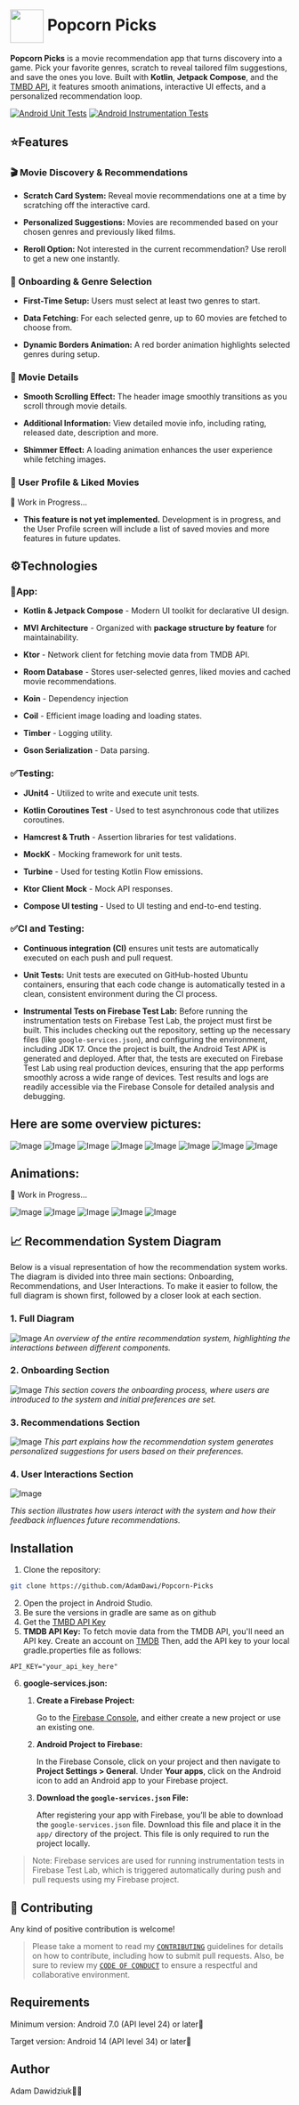# <img src="https://github.com/user-attachments/assets/934d01cd-4b34-4bf4-baab-ef2bba1dc73f" width="60" height="60" align="center" /> Popcorn Picks

**Popcorn Picks** is a movie recommendation app that turns discovery into a game. Pick your favorite genres, scratch to reveal tailored film suggestions, and save the ones you love. Built with **Kotlin**, **Jetpack Compose**, and the [TMBD API](https://developer.themoviedb.org/reference/intro/getting-started), it features smooth animations, interactive UI effects, and a personalized recommendation loop.

[![Android Unit Tests](https://github.com/AdamDawi/Popcorn-Picks/actions/workflows/android-unit-tests.yml/badge.svg)](https://github.com/AdamDawi/Popcorn-Picks/actions/workflows/android-unit-tests.yml) [![Android Instrumentation Tests](https://github.com/AdamDawi/Popcorn-Picks/actions/workflows/android_instrumentation_tests.yml/badge.svg)](https://github.com/AdamDawi/Popcorn-Picks/actions/workflows/android_instrumentation_tests.yml)

## ⭐️Features
### 🎬 Movie Discovery & Recommendations
- **Scratch Card System:** Reveal movie recommendations one at a time by scratching off the interactive card.
  
- **Personalized Suggestions:** Movies are recommended based on your chosen genres and previously liked films.

- **Reroll Option:** Not interested in the current recommendation? Use reroll to get a new one instantly.

### 📝 Onboarding & Genre Selection
- **First-Time Setup:** Users must select at least two genres to start.

- **Data Fetching:** For each selected genre, up to 60 movies are fetched to choose from.

- **Dynamic Borders Animation:** A red border animation highlights selected genres during setup.

### 📅 Movie Details
- **Smooth Scrolling Effect:** The header image smoothly transitions as you scroll through movie details.

- **Additional Information:** View detailed movie info, including rating, released date, description and more.

- **Shimmer Effect:** A loading animation enhances the user experience while fetching images.

### 👤 User Profile & Liked Movies
🚧 Work in Progress...
- **This feature is not yet implemented.** Development is in progress, and the User Profile screen will include a list of saved movies and more features in future updates.

## ⚙️Technologies
### 📱App:
- **Kotlin & Jetpack Compose** - Modern UI toolkit for declarative UI design.

- **MVI Architecture** - Organized with **package structure by feature** for maintainability.

- **Ktor** - Network client for fetching movie data from TMDB API.

- **Room Database** - Stores user-selected genres, liked movies and cached movie recommendations.

- **Koin** - Dependency injection

- **Coil** - Efficient image loading and loading states.

- **Timber** - Logging utility.

- **Gson Serialization** - Data parsing.

### ✅Testing:
- **JUnit4** - Utilized to write and execute unit tests.

- **Kotlin Coroutines Test** - Used to test asynchronous code that utilizes coroutines.

- **Hamcrest & Truth** - Assertion libraries for test validations.

- **MockK** - Mocking framework for unit tests.

- **Turbine** - Used for testing Kotlin Flow emissions.

- **Ktor Client Mock** - Mock API responses.

- **Compose UI testing** - Used to UI testing and end-to-end testing.

### ✅CI and Testing:
- **Continuous integration (CI)** ensures unit tests are automatically executed on each push and pull request.
- **Unit Tests:**
Unit tests are executed on GitHub-hosted Ubuntu containers, ensuring that each code change is automatically tested in a clean, consistent environment during the CI process.

- **Instrumental Tests on Firebase Test Lab:**
Before running the instrumentation tests on Firebase Test Lab, the project must first be built. This includes checking out the repository, setting up the necessary files (like `google-services.json`), and configuring the environment, including JDK 17. Once the project is built, the Android Test APK is generated and deployed. After that, the tests are executed on Firebase Test Lab using real production devices, ensuring that the app performs smoothly across a wide range of devices. Test results and logs are readily accessible via the Firebase Console for detailed analysis and debugging.

## Here are some overview pictures:

![Image](https://github.com/user-attachments/assets/1676f730-e62d-4e93-9aee-60265e04f7ed)
![Image](https://github.com/user-attachments/assets/2486c92b-f68a-4efa-b51b-59301c730805)
![Image](https://github.com/user-attachments/assets/c9afd63e-6b73-4b3d-9429-61e5a0d8ca4f)
![Image](https://github.com/user-attachments/assets/e736c823-5d32-41a1-93de-cc54fa15a4e2)
![Image](https://github.com/user-attachments/assets/9a44335a-48d9-49e4-a62e-27a178e737ca)
![Image](https://github.com/user-attachments/assets/5eb8df03-a464-4d7c-b239-20194cf79463)
![Image](https://github.com/user-attachments/assets/04dbdb49-2a5b-4eff-aebc-dbd43d4cf784)
![Image](https://github.com/user-attachments/assets/2cc9b381-1538-45f0-8a08-f1c3e8d2ef65)

## Animations:
🚧 Work in Progress...

![Image](https://github.com/user-attachments/assets/6fce77d2-aa49-468e-9e38-f8fc0cdba9b4)
![Image](https://github.com/user-attachments/assets/00bdc138-5788-4269-8a4d-646e365f02b6)
![Image](https://github.com/user-attachments/assets/371136cb-db7e-4363-b293-69936e5ebda2)
![Image](https://github.com/user-attachments/assets/544948c1-1072-4d5f-831d-06751336f8d4)
![Image](https://github.com/user-attachments/assets/51ce65ab-76bc-485f-9aba-bf3f46abdda8)

## 📈 Recommendation System Diagram
Below is a visual representation of how the recommendation system works. The diagram is divided into three main sections: Onboarding, Recommendations, and User Interactions. To make it easier to follow, the full diagram is shown first, followed by a closer look at each section.
### 1. **Full Diagram**
![Image](https://github.com/user-attachments/assets/af3c5268-14be-4924-aa30-994b52be9f0b)
_An overview of the entire recommendation system, highlighting the interactions between different components._

### 2. **Onboarding Section**
![Image](https://github.com/user-attachments/assets/4f25c5f5-3e0d-4e09-9f74-ed5696a984d3)
_This section covers the onboarding process, where users are introduced to the system and initial preferences are set._

### 3. **Recommendations Section**
![Image](https://github.com/user-attachments/assets/4dcd911b-1013-415c-9c7b-d6765b6f265b)
_This part explains how the recommendation system generates personalized suggestions for users based on their preferences._

### 4. **User Interactions Section**
![Image](https://github.com/user-attachments/assets/5f9839ba-2efc-443a-b7f8-750adc41e122)

_This section illustrates how users interact with the system and how their feedback influences future recommendations._

## Installation

1. Clone the repository:
```bash
git clone https://github.com/AdamDawi/Popcorn-Picks
```
2. Open the project in Android Studio.
3. Be sure the versions in gradle are same as on github
4. Get the [TMBD API Key](https://developer.themoviedb.org/reference/intro/getting-started)
5. **TMDB API Key:**
   To fetch movie data from the TMDB API, you'll need an API key. Create an account on [TMDB](https://developer.themoviedb.org/reference/intro/getting-started)
   Then, add the API key to your local gradle.properties file as follows:
```properties
API_KEY="your_api_key_here"
```
6. **google-services.json:**
   1. **Create a Firebase Project:**
   
      Go to the [Firebase Console](https://console.firebase.google.com/), and either create a new project or use an existing one.
   2. **Android Project to Firebase:**
   
      In the Firebase Console, click on your project and then navigate to **Project Settings > General**.
      Under **Your apps**, click on the Android icon to add an Android app to your Firebase project.
   3. **Download the `google-services.json` File:**
   
      After registering your app with Firebase, you’ll be able to download the `google-services.json` file.
      Download this file and place it in the `app/` directory of the project. This file is only required to run the project locally.
>Note: Firebase services are used for running instrumentation tests in Firebase Test Lab, which is triggered automatically during push and pull requests using my Firebase project.


## 🤝 Contributing
Any kind of positive contribution is welcome!
> Please take a moment to read my [`CONTRIBUTING`](CONTRIBUTING.md) guidelines for details on how to contribute, including how to submit pull requests. Also, be sure to review my [`CODE OF CONDUCT`](CODE_OF_CONDUCT.md) to ensure a respectful and collaborative environment.

## Requirements
Minimum version: Android 7.0 (API level 24) or later📱

Target version: Android 14 (API level 34) or later📱

## Author

Adam Dawidziuk🧑‍💻
